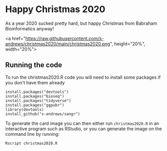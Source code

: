 Happy Christmas 2020
====================

As a year 2020 sucked pretty hard, but happy Christmas from Babraham Bioinformatics anyway!

<a href="https://raw.githubusercontent.com/s-andrews/christmas2020/main/christmas2020.png", height="20%", width="20%">

Running the code
----------------
To run the christmas2020.R code you will need to install some packages if you don't have them already

```
install.packages("devtools")
install.packages("bioseq")
install.packages("tidyverse")
install.packages("ggpubr")
library(devtools)
install_github("s-andrews/sangr")
```
To generate the card image you can then either run ```christmas2020.R``` in an interactive program such as RStudio, or you can generate the image on the command line by running:

```Rscript christmas2020.R```



